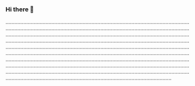 ### Hi there 👋

............................................................................................................................................................................................................................................................................................................................................................................................................................................................................................................................................................................................................................................................................................................................................................................................................................................................................................................................................................................................................................................................................................................................................................................................................................................................................